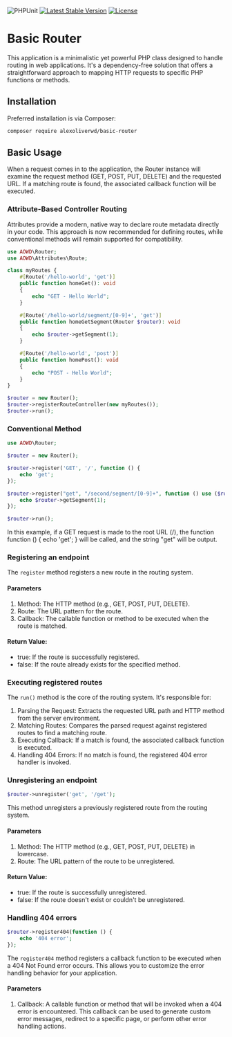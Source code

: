 ![PHPUnit](https://github.com/aoliverwd/basic-router/actions/workflows/ci.yml/badge.svg) [![Latest Stable Version](https://poser.pugx.org/alexoliverwd/basic-router/v)](//packagist.org/packages/alexoliverwd/basic-router) [![License](https://poser.pugx.org/alexoliverwd/basic-router/license)](//packagist.org/packages/alexoliverwd/basic-router)

# Basic Router

This application is a minimalistic yet powerful PHP class designed to handle routing in web applications. It's a dependency-free solution that offers a straightforward approach to mapping HTTP requests to specific PHP functions or methods.

## Installation

Preferred installation is via Composer:

```bash
composer require alexoliverwd/basic-router
```

## Basic Usage

When a request comes in to the application, the Router instance will examine the request method (GET, POST, PUT, DELETE) and the requested URL. If a matching route is found, the associated callback function will be executed.
### Attribute-Based Controller Routing

Attributes provide a modern, native way to declare route metadata directly in your code. This approach is now recommended for defining routes, while conventional methods will remain supported for compatibility.

```php
use AOWD\Router;
use AOWD\Attributes\Route;

class myRoutes {
    #[Route('/hello-world', 'get')]
    public function homeGet(): void
    {
        echo "GET - Hello World";
    }

    #[Route('/hello-world/segment/[0-9]+', 'get')]
    public function homeGetSegment(Router $router): void
    {
        echo $router->getSegment(1);
    }

    #[Route('/hello-world', 'post')]
    public function homePost(): void
    {
        echo "POST - Hello World";
    }
}

$router = new Router();
$router->registerRouteController(new myRoutes());
$router->run();
```

### Conventional Method

```php
use AOWD\Router;

$router = new Router();

$router->register('GET', '/', function () {
    echo 'get';
});

$router->register("get", "/second/segment/[0-9]+", function () use ($router) {
    echo $router->getSegment(1);
});

$router->run();
```

In this example, if a GET request is made to the root URL (/), the function function () { echo 'get'; } will be called, and the string "get" will be output.

### Registering an endpoint

The ```register``` method registers a new route in the routing system.
#### Parameters

1. Method: The HTTP method (e.g., GET, POST, PUT, DELETE).
2. Route: The URL pattern for the route.
3. Callback: The callable function or method to be executed when the route is matched.

#### Return Value:

* true: If the route is successfully registered.
* false: If the route already exists for the specified method.


### Executing registered routes

The ```run()``` method is the core of the routing system. It's responsible for:

1. Parsing the Request: Extracts the requested URL path and HTTP method from the server environment.
2. Matching Routes: Compares the parsed request against registered routes to find a matching route.
3. Executing Callback: If a match is found, the associated callback function is executed.
4. Handling 404 Errors: If no match is found, the registered 404 error handler is invoked.


### Unregistering an endpoint

```php
$router->unregister('get', '/get');
```

This method unregisters a previously registered route from the routing system.

#### Parameters

1. Method: The HTTP method (e.g., GET, POST, PUT, DELETE) in lowercase.
2. Route: The URL pattern of the route to be unregistered.

#### Return Value:

* true: If the route is successfully unregistered.
* false: If the route doesn't exist or couldn't be unregistered.


### Handling 404 errors

```php
$router->register404(function () {
    echo '404 error';
});
```

The ```register404``` method registers a callback function to be executed when a 404 Not Found error occurs. This allows you to customize the error handling behavior for your application.

#### Parameters

1. Callback: A callable function or method that will be invoked when a 404 error is encountered. This callback can be used to generate custom error messages, redirect to a specific page, or perform other error handling actions.